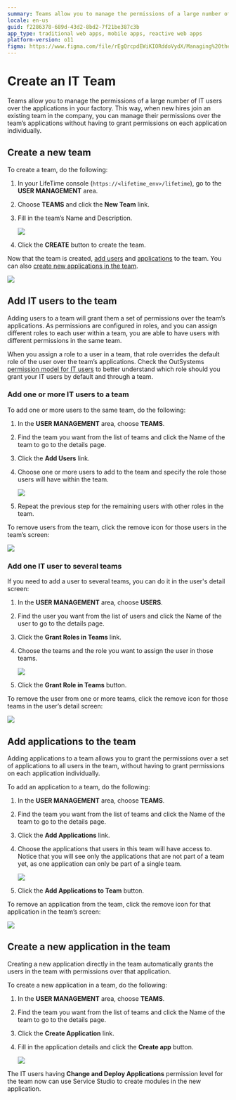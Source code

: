 ```yaml
---
summary: Teams allow you to manage the permissions of a large number of IT users over the applications in your factory.
locale: en-us
guid: f2286378-689d-43d2-8bd2-7f21be387c3b
app_type: traditional web apps, mobile apps, reactive web apps
platform-version: o11
figma: https://www.figma.com/file/rEgQrcpdEWiKIORddoVydX/Managing%20the%20Applications%20Lifecycle?node-id=267:45
---
```


# Create an IT Team

Teams allow you to manage the permissions of a large number of IT users over the applications in your factory. This way, when new hires join an existing team in the company, you can manage their permissions over the team’s applications without having to grant permissions on each application individually.

## Create a new team

To create a team, do the following:

1. In your LifeTime console (`https://<lifetime_env>/lifetime`), go to the **USER MANAGEMENT** area.

1. Choose **TEAMS** and click the **New Team** link.

1. Fill in the team’s Name and Description.  

    ![](images/team-create-lt.png?width=600)

1. Click the **CREATE** button to create the team.

Now that the team is created, [add users](#add-it-users-to-the-team) and [applications](#add-applications-to-the-team) to the team. You can also [create new applications in the team](#create-a-new-application-in-the-team).

![](images/team-lt.png?width=800)

## Add IT users to the team 

Adding users to a team will grant them a set of permissions over the team’s applications. As permissions are configured in roles, and you can assign different roles to each user within a team, you are able to have users with different permissions in the same team.

When you assign a role to a user in a team, that role overrides the default role of the user over the team’s applications. Check the OutSystems [permission model for IT users](about-permission-levels.md) to better understand which role should you grant your IT users by default and through a team.

### Add one or more IT users to a team

To add one or more users to the same team, do the following:

1. In the **USER MANAGEMENT** area, choose **TEAMS**.

1. Find the team you want from the list of teams and click the Name of the team to go to the details page.

1. Click the **Add Users** link.

1. Choose one or more users to add to the team and specify the role those users will have within the team.  

    ![](images/team-add-users-lt.png?width=700)

1. Repeat the previous step for the remaining users with other roles in the team.

To remove users from the team, click the remove icon for those users in the team’s screen:

![](images/team-remove-users-lt.png?width=800)

### Add one IT user to several teams

If you need to add a user to several teams, you can do it in the user's detail screen:

1. In the **USER MANAGEMENT** area, choose **USERS**.

1. Find the user you want from the list of users and click the Name of the user to go to the details page.

1. Click the **Grant Roles in Teams** link.

1. Choose the teams and the role you want to assign the user in those teams.  

    ![](images/team-add-user-to-several-teams-lt.png?width=600)

1. Click the **Grant Role in Teams** button.

To remove the user from one or more teams, click the remove icon for those teams in the user’s detail screen:

![](images/team-remove-user-lt.png?width=700)

## Add applications to the team

Adding applications to a team allows you to grant the permissions over a set of applications to all users in the team, without having to grant permissions on each application individually.

To add an application to a team, do the following:

1. In the **USER MANAGEMENT** area, choose **TEAMS**.

1. Find the team you want from the list of teams and click the Name of the team to go to the details page.

1. Click the **Add Applications** link.

1. Choose the applications that users in this team will have access to. Notice that you will see only the applications that are not part of a team yet, as one application can only be part of a single team.  

    ![](images/team-add-apps-lt.png?width=400)

1. Click the **Add Applications to Team** button.

To remove an application from the team, click the remove icon for that application in the team’s screen:

![](images/team-remove-app-lt.png?width=800)

## Create a new application in the team

Creating a new application directly in the team automatically grants the users in the team with permissions over that application.

To create a new application in a team, do the following:

1. In the **USER MANAGEMENT** area, choose **TEAMS**.

1. Find the team you want from the list of teams and click the Name of the team to go to the details page.

1. Click the **Create Application** link.

1. Fill in the application details and click the **Create app** button.  

    ![](images/team-create-app-lt.png?width=500)

The IT users having **Change and Deploy Applications** permission level for the team now can use Service Studio to create modules in the new application.
